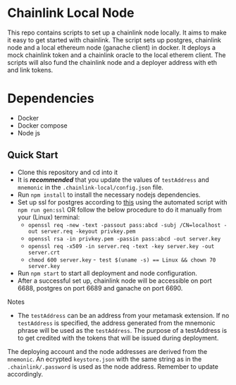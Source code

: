 # Chainlink Local Node

This repo contains scripts to set up a chainlink node locally. It aims to make it easy to get started with chainlink. The script sets up postgres, chainlink node and a local ethereum node (ganache client) in docker. It deploys a mock chainlink token and a chainlink oracle to the local etherem client. The scripts will also fund the chainlink node and a deployer address with eth and link tokens. 

# Dependencies

- Docker
- Docker compose
- Node js

## Quick Start

- Clone this repository and cd into it
- It is ***recommended*** that you update the values of `testAddress` and `mnemonic` in the `.chainlink-local/config.json` file. 
- Run `npm install` to install the necessary nodejs dependencies.
- Set up ssl for postgres according to [this](https://gist.github.com/mrw34/c97bb03ea1054afb551886ffc8b63c3b) using the automated script with `npm run gen:ssl` OR follow the below procedure to do it manually from your (Linux) terminal:
    - `openssl req -new -text -passout pass:abcd -subj /CN=localhost -out server.req -keyout privkey.pem`
    - `openssl rsa -in privkey.pem -passin pass:abcd -out server.key`
    - `openssl req -x509 -in server.req -text -key server.key -out server.crt`
    - `chmod 600 server.key`
    -` test $(uname -s) == Linux && chown 70 server.key`
- Run `npm start` to start all deployment and node configuration.
- After a successful set up, chainlink node will be accessible on port 6688, postgres on port 6689 and ganache on port 6690.

Notes
- The `testAddress` can be an address from your metamask extension. If no `testAddress` is specified, the address generated from the mnemonic phrase will be used as the `testAddress`. The purpose of a testAddress is to get credited with the tokens that will be issued during deployment.

The deploying account and the node addresses are derived from the `mnemonic`. An ecrypted `keystore.json` with the same string as in the `.chainlink/.password` is used as the node address. Remember to update accordingly. 